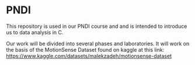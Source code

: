 # PNDI
This repository is used in our PNDI course and and is intended to introduce us to data analysis in C.

Our work will be divided into several phases and laboratories. It will work on the basis of the MotionSense Dataset found on kaggle at this link: https://www.kaggle.com/datasets/malekzadeh/motionsense-dataset
